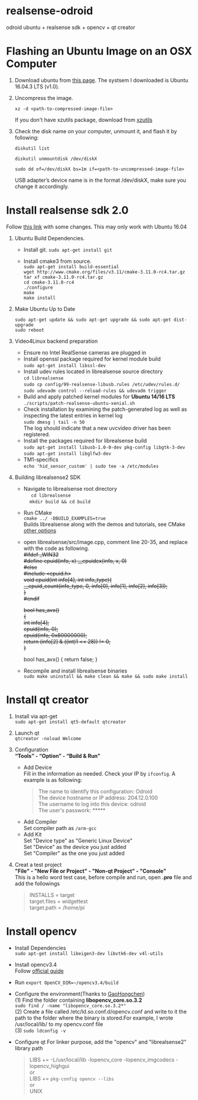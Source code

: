 # realsense-odroid

odroid ubuntu + realsense sdk + opencv + qt creator

# Flashing an Ubuntu Image on an OSX Computer

1. Download ubuntu from [this page](https://wiki.odroid.com/odroid-xu4/os_images/linux/ubuntu_4.14/20171213). The systsem I downloaded is Ubuntu 16.04.3 LTS (v1.0).

2. Uncompress the image.

   `xz -d <path-to-compressed-image-file>`
   
   If you don't have xzutils package, download from [xzutils](http://tukaani.org/xz/)
   
3. Check the disk name on your computer, unmount it, and flash it by following:

    `diskutil list`
    
    `diskutil unmountdisk /dev/diskX`
    
    `sudo dd of=/dev/diskX bs=1m if=<path-to-uncompressed-image-file>`
    
    
    USB adapter’s device name is in the format /dev/diskX, make sure you change it accordingly.
    
 # Install realsense sdk 2.0
 Follow [this link](https://github.com/IntelRealSense/librealsense/blob/master/doc/installation.md) with some changes. This may only work with Ubuntu 16.04
 
 1. Ubuntu Build Dependencies.
 
    - Install git. `sudo apt-get install git`
  
    - Install cmake3 from source.</br>
        `sudo apt-get install build-essential` </br>
        `wget http://www.cmake.org/files/v3.11/cmake-3.11.0-rc4.tar.gz`</br>
        `tar xf cmake-3.11.0-rc4.tar.gz`</br>
        `cd cmake-3.11.0-rc4`</br>
        `./configure`</br>
        `make`</br>
        `make install`</br>
        
 2. Make Ubuntu Up to Date
 
    `sudo apt-get update && sudo apt-get upgrade && sudo apt-get dist-upgrade`</br>
    `sudo reboot`</br>
    
 3. Video4Linux backend preparation 
 
    - Ensure no Intel RealSense cameras are plugged in</br>
    - Install openssl package required for kernel module build</br>
      `sudo apt-get install libssl-dev` </br>
    - Install udev rules located in librealsense source directory</br>
      `cd librealsense`</br>
      `sudo cp config/99-realsense-libusb.rules /etc/udev/rules.d/`</br>
      `sudo udevadm control --reload-rules && udevadm trigger`</br>
    - Build and apply patched kernel modules for **Ubuntu 14/16 LTS**</br>
      `./scripts/patch-realsense-ubuntu-xenial.sh`</br>
    - Check installation by examining the patch-generated log as well as inspecting the latest entries in kernel log</br>
      `sudo dmesg | tail -n 50`</br>
       The log should indicate that a new uvcvideo driver has been registered.</br>
    - Install the packages required for librealsense build</br>
      `sudo apt-get install libusb-1.0-0-dev pkg-config libgtk-3-dev`</br>
      `sudo apt-get install libglfw3-dev`</br>
    - TM1-specifics</br>
      `echo 'hid_sensor_custom' | sudo tee -a /etc/modules`</br>
      
4. Building librealsense2 SDK

    - Navigate to librealsense root directory</br>
      `cd librealsense`</br>
      `mkdir build && cd build`</br>
    - Run CMake</br>
      `cmake ../ -DBUILD_EXAMPLES=true`</br>
      Builds librealsense along with the demos and tutorials, see CMake [other options](https://github.com/Chunhai/librealsense/blob/232f6ee82f21e3215c42b1bde6837c62b89e23d5/doc/installation.md)</br>
    - open librealsense/src/image.cpp, comment line 20-35, and replace with the code as following.</br>
       ~~#ifdef _WIN32 </br>
       #define cpuid(info, x)    __cpuidex(info, x, 0)</br>
       #else</br>
       #include <cpuid.h></br>
       void cpuid(int info[4], int info_type){</br>
           __cpuid_count(info_type, 0, info[0], info[1], info[2], info[3]);</br>
       }</br>
       #endif~~</br>

       ~~bool has_avx()</br>
       {</br>
           int info[4];</br>
           cpuid(info, 0);</br>
           cpuid(info, 0x80000000);</br>
           return (info[2] & ((int)1 << 28)) != 0;</br>
        }~~</br>
    
        bool has_avx() { return false; }
      
     - Recompile and install librealsense binaries</br>
       `sudo make uninstall && make clean && make && sudo make install`</br>
       
# Install qt creator

1. Install via apt-get</br>
   `sudo apt-get install qt5-default qtcreator`
   
2. Launch qt</br>
    `qtcreator -noload Welcome `
    
3. Configuration </br>
   **“Tools” - “Option” - “Build & Run”**</br>
   - Add Device</br>
     Fill in the information as needed. Check your IP by `ifconfig`. A example is as following:</br>
     >The name to identify this configuration: Odroid</br>
     >The device hostname or IP address: 204.12.0.100</br>
     >The username to log into this device: odroid</br>
     >The user's passwork: *****</br>
   - Add Compiler</br>
     Set compiler path as `/arm-gcc`</br>
   - Add Kit</br>
     Set "Device type" as "Generic Linux Device"</br>
     Set "Device" as the device you just added</br>
     Set "Compiler" as the one you just added</br>
     
 4. Creat a test project</br>
    **"File" - "New File or Project" - "Non-qt Project" - "Console"**</br>
    This is a hello word test case, before compile and run, open **.pro** file and add the followings</br>
    >INSTALLS        = target</br>
    >target.files    = widgettest</br>
    >target.path     = /home/pi</br>

   
# Install opencv

  - Install Dependencies</br>
    `sudo apt-get install libeigen3-dev libvtk6-dev v4l-utils`
    
  - Install opencv3.4</br>
    Follow [official guide](https://docs.opencv.org/trunk/d7/d9f/tutorial_linux_install.html)
    
  - Run `export OpenCV_DIR=~/opencv3.4/build`
  
  - Configure the environment(Thanks to [GaoHongchen](https://github.com/GaoHongchen/DIPDemo/issues/1))</br>
    (1) Find the folder containing **libopencv_core.so.3.2** </br>
        `sudo find / -name "libopencv_core.so.3.2*"`</br>
    (2) Create a file called /etc/ld.so.conf.d/opencv.conf and write to it the path to the folder where the binary is stored.For example, I wrote /usr/local/lib/ to my opencv.conf file</br>
    (3) `sudo ldconfig -v`
  - Configure qt
    For linker purpose, add the "opencv" and "librealsense2" library path</br>
    > LIBS += -L/usr/local/lib -lopencv_core -lopencv_imgcodecs -lopencv_highgui</br>
    or</br>
    > LIBS += `pkg-config opencv --libs`</br>
    or</br>
    > UNIX
    
